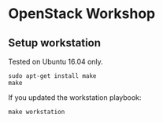 # OpenStack Workshop

## Setup workstation

Tested on Ubuntu 16.04 only.

```
sudo apt-get install make
make
```

If you updated the workstation playbook:

```
make workstation
```

